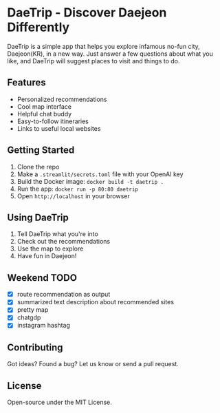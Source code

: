 # DaeTrip - Discover Daejeon Differently

DaeTrip is a simple app that helps you explore infamous no-fun city, Daejeon(KR), in a new way. Just answer a few questions about what you like, and DaeTrip will suggest places to visit and things to do.

## Features

- Personalized recommendations
- Cool map interface
- Helpful chat buddy
- Easy-to-follow itineraries
- Links to useful local websites

## Getting Started

1. Clone the repo
2. Make a `.streamlit/secrets.toml` file with your OpenAI key
3. Build the Docker image: `docker build -t daetrip .`
4. Run the app: `docker run -p 80:80 daetrip`
5. Open `http://localhost` in your browser

## Using DaeTrip

1. Tell DaeTrip what you're into
2. Check out the recommendations
3. Use the map to explore
4. Have fun in Daejeon!

## Weekend TODO
- [x] route recommendation as output
- [x] summarized text description about recommended sites
- [x] pretty map
- [x] chatgdp
- [x] instagram hashtag

## Contributing

Got ideas? Found a bug? Let us know or send a pull request.

## License

Open-source under the MIT License.
